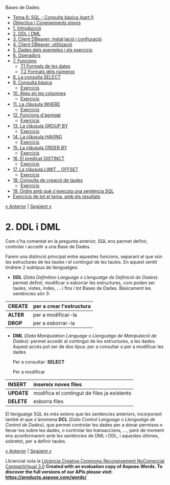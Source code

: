 Bases de Dades

- [Tema 6: SQL - Consulta bàsica (part I)](index.md)
- [Objectius i Coneixements previs](objectius_i_coneixements_previs.md)
- [1. Introducció](1_introducci.md)
- [2. DDL i DML](2_ddl_i_dml.md)
- [3. Client DBeaver: instal·lació i confiuració](3_client_dbeaver_installaci_i_confiuraci.md)
- [4. Client DBeaver: utilització](4_client_dbeaver_utilitzaci.md)
- [5. Dades dels exemples i els exercicis](5_dades_dels_exemples_i_els_exercicis.md)
- [6. Operadors](6_operadors.md)
- [7. Funcions](7_funcions.md) 
  - [7.1 Formats de les dates](71_formats_de_les_dates.md)
  - [7.2 Formats dels números](72_formats_dels_nmeros.md)
- [8. La consulta SELECT](8_la_consulta_select.md)
- [9. Consulta bàsica](9_consulta_bsica.md) 
  - [Exercicis](exercicis.md)
- [10. Àlies en les columnes](10_lies_en_les_columnes.md) 
  - [Exercicis](exercicis0.md)
- [11. La clàusula WHERE](11_la_clusula_where.md) 
  - [Exercicis](exercicis1.md)
- [12. Funcions d'agregat](12_funcions_dagregat.md) 
  - [Exercicis](exercicis2.md)
- [13. La clàusula GROUP BY](13_la_clusula_group_by.md) 
  - [Exercicis](exercicis3.md)
- [14. La clàusula HAVING](14_la_clusula_having.md) 
  - [Exercicis](exercicis4.md)
- [15. La clàusula ORDER BY](15_la_clusula_order_by.md) 
  - [Exercicis](exercicis5.md)
- [16. El predicat DISTINCT](16_el_predicat_distinct.md) 
  - [Exercicis](exercicis6.md)
- [17. La clàusula LIMIT .. OFFSET](17_la_clusula_limit__offset.md) 
  - [Exercicis](exercicis7.md)
- [18. Consulta de creació de taules](18_consulta_de_creaci_de_taules.md) 
  - [Exercicis](exercicis8.md)
- [19. Ordre amb què s'executa una sentència SQL](19_ordre_amb_qu_sexecuta_una_sentncia_sql.md)
- [Exercicis de tot el tema, amb els resultats](exercicis_de_tot_el_tema_amb_els_resultats.md)

[« Anterior](1_introducci.md) | [Següent »](3_client_dbeaver_installaci_i_confiuraci.md)
# <a name="main"></a>**2. DDL i DML**


Com s'ha comentat en la pregunta anterior, SQL ens permet definir, controlar i accedir a una Base de Dades.

Farem una distinció principal entre aquestes funcions, separant el que són les estructures de les taules i el contingut de les taules. En aquest sentit tindrem 2 subtipus de llenguatges:

- **DDL** (*Data Definition Language* o *Llenguatge de Definició de Dades*): permet definir, modificar o esborrar les estructures, com poden ser taules, vistes, índex, ... i fins i tot Bases de Dades. Bàsicament les sentències són 3: 

|**CREATE** |per a crear l'estructura|
| :- | :- |
|**ALTER** |per a modificar-la|
|**DROP** |per a esborrar-la|

- **DML** (*Data Manipulation Language* o *Llenguatge de Manipulació de Dades*): permet accedir al contingut de les estructures, a les dades. Aquest accés pot ser de dos tipus: per a consultar o per a modificar les dades 

  Per a consultar:
  **SELECT** 

  Per a modificar 

|**INSERT**|insereix noves files|
| :- | :- |
|**UPDATE** |modifica el contingut de files ja existents|
|**DELETE**|esborra files|

El llenguatge SQL és més extens que les sentències anteriors, incorporant també el que s'anomena **DCL** (*Data Control Language* o *Llenguatge de Control de Dades*), que permet controlar les dades per a donar permisos o llevar-los sobre les dades, o controlar les transaccions, ..., però de moment ens aconformarem amb les sentències de DML i DDL, i aquestes últimes, sobretot, per a definir taules.

[« Anterior](1_introducci.md) | [Següent »](3_client_dbeaver_installaci_i_confiuraci.md)

Llicenciat sota la [Llicència Creative Commons Reconeixement NoComercial CompartirIgual 3.0](http://creativecommons.org/licenses/by-nc-sa/3.0/)
**Created with an evaluation copy of Aspose.Words. To discover the full versions of our APIs please visit: https://products.aspose.com/words/**
